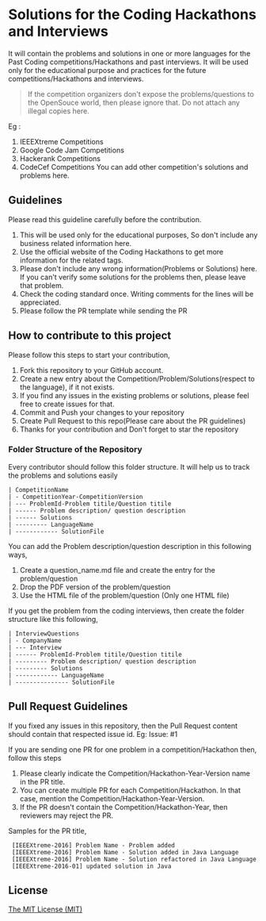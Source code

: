 # Solutions for the Coding Hackathons and Interviews

It will contain the problems and solutions in one or more languages for the Past Coding competitions/Hackathons and past interviews. It will be used only for the educational purpose and practices for the future competitions/Hackathons and interviews.

> If the competition organizers don't expose the problems/questions to the OpenSouce world, then please ignore that. Do not attach any illegal copies here. 

Eg : 
 1. IEEEXtreme Competitions
 2. Google Code Jam Competitions
 3. Hackerank Competitions
 4. CodeCef Competitions
You can add other competition's solutions and problems here.
 
 ## Guidelines

Please read this guideline carefully before the contribution. 
 1. This will be used only for the educational purposes, So don't include any business related information here.
 2. Use the official website of the Coding Hackathons to get more information for the related tags.
 2. Please don't include any wrong information(Problems or Solutions) here. If you can't verify some solutions for the problems then, please leave that problem.
 3. Check the coding standard once. Writing comments for the lines will be appreciated.
 4. Please follow the PR template while sending the PR
 
 ## How to contribute to this project

Please follow this steps to start your contribution,

 1. Fork this repository to your GitHub account.
 2. Create a new entry about the Competition/Problem/Solutions(respect to the language), if it not exists.
 3. If you find any issues in the existing problems or solutions, please feel free to create issues for that.
 3. Commit and Push your changes to your repository
 4. Create Pull Request to this repo(Please care about the PR guidelines)
 5. Thanks for your contribution and Don't forget to star the repository
 
 ### Folder Structure of the Repository
 
 Every contributor should follow this folder structure. It will help us to track the problems and solutions easily
 
 ````
 | CompetitionName
 | - CompetitionYear-CompetitionVersion
 | --- ProblemId-Problem titile/Question titile
 | ------ Problem description/ question description
 | ------ Solutions
 | --------- LanguageName
 | ------------ SolutionFile
 ````
You can add the Problem description/question description in this following ways,
 1. Create a question_name.md file and create the entry for the problem/question
 2. Drop the PDF version of the problem/question
 3. Use the HTML file of the problem/question (Only one HTML file)

If you get the problem from the coding interviews, then create the folder structure like this following,

 ````
 | InterviewQuestions
 | - CompanyName
 | --- Interview
 | ------ ProblemId-Problem titile/Question titile
 | --------- Problem description/ question description
 | --------- Solutions
 | ------------ LanguageName
 | --------------- SolutionFile
 ````
 
## Pull Request Guidelines

If you fixed any issues in this repository, then the Pull Request content should contain that respected issue id.
Eg: Issue: #1

If you are sending one PR for one problem in a competition/Hackathon then, follow this steps
 1. Please clearly indicate the Competition/Hackathon-Year-Version name in the PR title. 
 2. You can create multiple PR for each Competition/Hackathon. In that case, mention the Competition/Hackathon-Year-Version. 
 3. If the PR doesn't contain the Competition/Hackathon-Year, then reviewers may reject the PR.

Samples for the PR title, 

````
 [IEEEXtreme-2016] Problem Name - Problem added
 [IEEEXtreme-2016] Problem Name - Solution added in Java Language
 [IEEEXtreme-2016] Problem Name - Solution refactored in Java Language 
 [IEEEXtreme-2016-01] updated solution in Java
````

## License

[The MIT License (MIT)](https://github.com/Thuva4/Algorithms_Example/blob/master/LICENSE)
